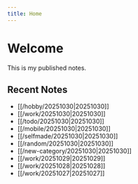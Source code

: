 ```yaml
---
title: Home
---
```


# Welcome

This is my published notes.

## Recent Notes

- [[/hobby/20251030|20251030]]
- [[/work/20251030|20251030]]
- [[/todo/20251030|20251030]]
- [[/mobile/20251030|20251030]]
- [[/selfmade/20251030|20251030]]
- [[/random/20251030|20251030]]
- [[/new-category/20251030|20251030]]
- [[/work/20251029|20251029]]
- [[/work/20251028|20251028]]
- [[/work/20251027|20251027]]

